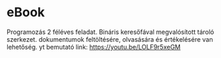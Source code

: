 # eBook
Programozás 2 féléves feladat. Bináris keresőfával megvalósított tároló szerkezet.
dokumentumok feltöltésére, olvasására és értékelésére van lehetőség.
yt bemutató link: 
https://youtu.be/LOLF9r5xeGM
